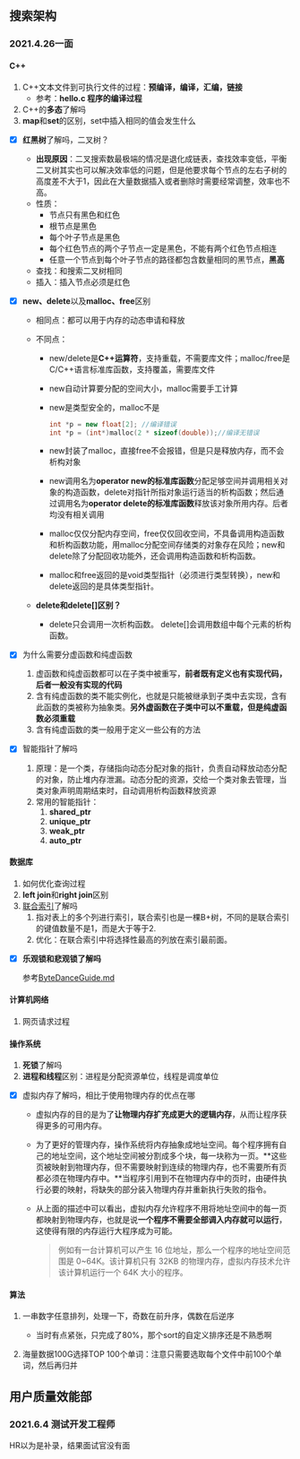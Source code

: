 ## 搜索架构

### 2021.4.26一面

#### C++

1. C++文本文件到可执行文件的过程：**预编译，编译，汇编，链接**
   - 参考：**hello.c 程序的编译过程**
2. C++的**多态**了解吗
3. **map**和**set**的区别，set中插入相同的值会发生什么





- [x] **红黑树**了解吗，二叉树？
  - **出现原因**：二叉搜索数最极端的情况是退化成链表，查找效率变低，平衡二叉树其实也可以解决效率低的问题，但是他要求每个节点的左右子树的高度差不大于1，因此在大量数据插入或者删除时需要经常调整，效率也不高。
  - 性质：
    - 节点只有黑色和红色
    - 根节点是黑色
    - 每个叶子节点是黑色
    - 每个红色节点的两个子节点一定是黑色，不能有两个红色节点相连
    - 任意一个节点到每个叶子节点的路径都包含数量相同的黑节点，**黑高**
  - 查找：和搜索二叉树相同
  - 插入：插入节点必须是红色



- [x] **new、delete**以及**malloc、free**区别

  - 相同点：都可以用于内存的动态申请和释放

  - 不同点：

    - new/delete是**C++运算符**，支持重载，不需要库文件；malloc/free是C/C++语言标准库函数，支持覆盖，需要库文件

    - new自动计算要分配的空间大小，malloc需要手工计算

    - new是类型安全的，malloc不是

      ```cpp
      int *p = new float[2]; //编译错误 
      int *p = (int*)malloc(2 * sizeof(double));//编译无错误
      ```

    - new封装了malloc，直接free不会报错，但是只是释放内存，而不会析构对象

    - new调用名为**operator new的标准库函数**分配足够空间并调用相关对象的构造函数，delete对指针所指对象运行适当的析构函数；然后通过调用名为**operator delete的标准库函数**释放该对象所用内存。后者均没有相关调用

    - malloc仅仅分配内存空间，free仅仅回收空间，不具备调用构造函数和析构函数功能，用malloc分配空间存储类的对象存在风险；new和delete除了分配回收功能外，还会调用构造函数和析构函数。

    - malloc和free返回的是void类型指针（必须进行类型转换），new和delete返回的是具体类型指针。

  - **delete和delete[]区别？**

    - delete只会调用一次析构函数。 delete[]会调用数组中每个元素的析构函数。

  

- [x] 为什么需要分虚函数和纯虚函数
  1. 虚函数和纯虚函数都可以在子类中被重写，**前者既有定义也有实现代码，后者一般没有实现的代码**
  2. 含有纯虚函数的类不能实例化，也就是只能被继承到子类中去实现，含有此函数的类被称为抽象类。**另外虚函数在子类中可以不重载，但是纯虚函数必须重载**
  3. 含有纯虚函数的类一般用于定义一些公有的方法



- [x] 智能指针了解吗
  1. 原理：是一个类，存储指向动态分配对象的指针，负责自动释放动态分配的对象，防止堆内存泄漏。动态分配的资源，交给一个类对象去管理，当类对象声明周期结束时，自动调用析构函数释放资源
  2. 常用的智能指针：
     1. **shared_ptr**
     2. **unique_ptr**
     3. **weak_ptr**
     4. **auto_ptr**



#### 数据库

1. 如何优化查询过程
2. **left join**和**right join**区别
3. [联合索引](https://blog.csdn.net/lm1060891265/article/details/81482328)了解吗
   1. 指对表上的多个列进行索引，联合索引也是一棵B+树，不同的是联合索引的键值数量不是1，而是大于等于2.
   2. 优化：在联合索引中将选择性最高的列放在索引最前面。

- [x] **乐观锁和悲观锁了解吗**

  参考[ByteDanceGuide.md](https://github.com/EricPengShuai/Interview/blob/main/Guide/ByteDanceGuide.md#5-简述乐观锁以及悲观锁的区别以及使用场景)



#### 计算机网络

1. 网页请求过程



#### 操作系统

1. **死锁**了解吗
2. **进程和线程**区别：进程是分配资源单位，线程是调度单位

- [x] 虚拟内存了解吗，相比于使用物理内存的优点在哪

  - 虚拟内存的目的是为了**让物理内存扩充成更大的逻辑内存**，从而让程序获得更多的可用内存。

  - 为了更好的管理内存，操作系统将内存抽象成地址空间。每个程序拥有自己的地址空间，这个地址空间被分割成多个块，每一块称为一页。**这些页被映射到物理内存，但不需要映射到连续的物理内存，也不需要所有页都必须在物理内存中。**当程序引用到不在物理内存中的页时，由硬件执行必要的映射，将缺失的部分装入物理内存并重新执行失败的指令。

  - 从上面的描述中可以看出，虚拟内存允许程序不用将地址空间中的每一页都映射到物理内存，也就是说**一个程序不需要全部调入内存就可以运行**，这使得有限的内存运行大程序成为可能。

    > 例如有一台计算机可以产生 16 位地址，那么一个程序的地址空间范围是 0~64K。该计算机只有 32KB 的物理内存，虚拟内存技术允许该计算机运行一个 64K 大小的程序。



#### 算法

1. 一串数字任意排列，处理一下，奇数在前升序，偶数在后逆序
   - 当时有点紧张，只完成了80%，那个sort的自定义排序还是不熟悉啊

2. 海量数据100G选择TOP 100个单词：注意只需要选取每个文件中前100个单词，然后再归并



## 用户质量效能部

### 2021.6.4 测试开发工程师

HR以为是补录，结果面试官没有面